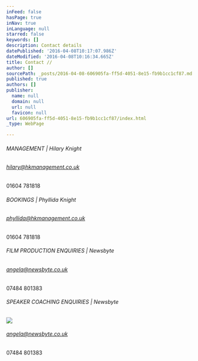 ```yaml
---
inFeed: false
hasPage: true
inNav: true
inLanguage: null
starred: false
keywords: []
description: Contact details
datePublished: '2016-04-08T10:17:07.986Z'
dateModified: '2016-04-08T10:16:34.665Z'
title: Contact //
author: []
sourcePath: _posts/2016-04-08-606905fa-ff5d-4051-8e15-fb9b1cc1cf87.md
published: true
authors: []
publisher:
  name: null
  domain: null
  url: null
  favicon: null
url: 606905fa-ff5d-4051-8e15-fb9b1cc1cf87/index.html
_type: WebPage

---
```

###### MANAGEMENT | Hilary Knight

###### hilary@hkmanagement.co.uk   
01604 781818

###### BOOKINGS | Phyllida Knight 

###### phyllida@hkmanagement.co.uk  
01604 781818

###### FILM PRODUCTION ENQUIRIES | Newsbyte

###### angela@newsbyte.co.uk  
07484 801383

###### SPEAKER COACHING ENQUIRIES | Newsbyte
![](https://the-grid-user-content.s3-us-west-2.amazonaws.com/4862eb63-a76d-4b1c-8b96-664e166874cc.jpg)

###### angela@newsbyte.co.uk  
07484 801383